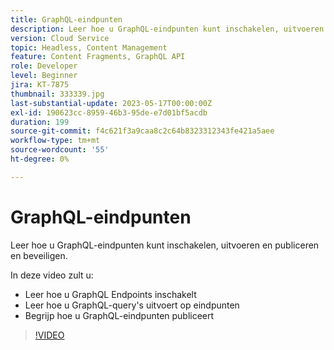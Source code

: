 ```yaml
---
title: GraphQL-eindpunten
description: Leer hoe u GraphQL-eindpunten kunt inschakelen, uitvoeren en publiceren en beveiligen.
version: Cloud Service
topic: Headless, Content Management
feature: Content Fragments, GraphQL API
role: Developer
level: Beginner
jira: KT-7875
thumbnail: 333339.jpg
last-substantial-update: 2023-05-17T00:00:00Z
exl-id: 190623cc-8959-46b3-95de-e7d01bf5acdb
duration: 199
source-git-commit: f4c621f3a9caa8c2c64b8323312343fe421a5aee
workflow-type: tm+mt
source-wordcount: '55'
ht-degree: 0%

---
```


# GraphQL-eindpunten

Leer hoe u GraphQL-eindpunten kunt inschakelen, uitvoeren en publiceren en beveiligen.

In deze video zult u:

+ Leer hoe u GraphQL Endpoints inschakelt
+ Leer hoe u GraphQL-query&#39;s uitvoert op eindpunten
+ Begrijp hoe u GraphQL-eindpunten publiceert

>[!VIDEO](https://video.tv.adobe.com/v/333339?quality=12&learn=on)

